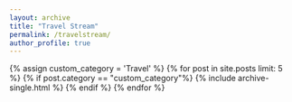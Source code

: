 ```yaml
---
layout: archive
title: "Travel Stream"
permalink: /travelstream/
author_profile: true
---
```

{% assign custom_category = 'Travel' %}
{% for post in site.posts limit: 5 %}
  {% if post.category == "custom_category"%}
    {% include archive-single.html %}
  {% endif %}
{% endfor %}